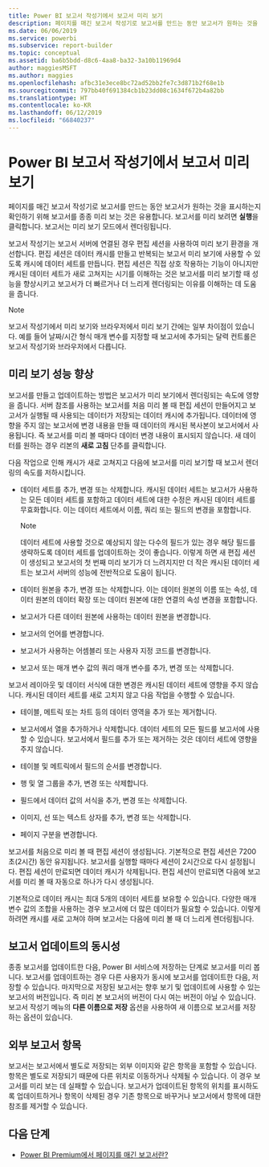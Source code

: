 ```yaml
---
title: Power BI 보고서 작성기에서 보고서 미리 보기
description: 페이지를 매긴 보고서 작성기로 보고서를 만드는 동안 보고서가 원하는 것을 표시하는지 확인하기 위해 보고서를 종종 미리 보는 것은 유용합니다.
ms.date: 06/06/2019
ms.service: powerbi
ms.subservice: report-builder
ms.topic: conceptual
ms.assetid: ba6b5bdd-d8c6-4aa8-ba32-3a10b11969d4
author: maggiesMSFT
ms.author: maggies
ms.openlocfilehash: afbc31e3ece8bc72ad52bb2fe7c3d871b2f68e1b
ms.sourcegitcommit: 797bb40f691384cb1b23dd08c1634f672b4a82bb
ms.translationtype: HT
ms.contentlocale: ko-KR
ms.lasthandoff: 06/12/2019
ms.locfileid: "66840237"
---
```

# <a name="previewing-reports-in-power-bi-report-builder"></a>Power BI 보고서 작성기에서 보고서 미리 보기
  페이지를 매긴 보고서 작성기로 보고서를 만드는 동안 보고서가 원하는 것을 표시하는지 확인하기 위해 보고서를 종종 미리 보는 것은 유용합니다. 보고서를 미리 보려면 **실행**을 클릭합니다. 보고서는 미리 보기 모드에서 렌더링됩니다.  
  
 보고서 작성기는 보고서 서버에 연결된 경우 편집 세션을 사용하여 미리 보기 환경을 개선합니다. 편집 세션은 데이터 캐시를 만들고 반복되는 보고서 미리 보기에 사용할 수 있도록 캐시에 데이터 세트를 만듭니다. 편집 세션은 직접 상호 작용하는 기능이 아니지만 캐시된 데이터 세트가 새로 고쳐지는 시기를 이해하는 것은 보고서를 미리 보기할 때 성능을 향상시키고 보고서가 더 빠르거나 더 느리게 렌더링되는 이유를 이해하는 데 도움을 줍니다.  

  
> [!NOTE]  
> 보고서 작성기에서 미리 보기와 브라우저에서 미리 보기 간에는 일부 차이점이 있습니다. 예를 들어 날짜/시간 형식 매개 변수를 지정할 때 보고서에 추가되는 달력 컨트롤은 보고서 작성기와 브라우저에서 다릅니다. 
  
## <a name="improving-preview-performance"></a>미리 보기 성능 향상  
 보고서를 만들고 업데이트하는 방법은 보고서가 미리 보기에서 렌더링되는 속도에 영향을 줍니다. 서버 참조를 사용하는 보고서를 처음 미리 볼 때 편집 세션이 만들어지고 보고서가 실행될 때 사용되는 데이터가 저장되는 데이터 캐시에 추가됩니다. 데이터에 영향을 주지 않는 보고서에 변경 내용을 만들 때 데이터의 캐시된 복사본이 보고서에서 사용됩니다. 즉 보고서를 미리 볼 때마다 데이터 변경 내용이 표시되지 않습니다. 새 데이터를 원하는 경우 리본의 **새로 고침** 단추를 클릭합니다.  
  
 다음 작업으로 인해 캐시가 새로 고쳐지고 다음에 보고서를 미리 보기할 때 보고서 렌더링의 속도를 저하시킵니다.  
  
-   데이터 세트를 추가, 변경 또는 삭제합니다. 캐시된 데이터 세트는 보고서가 사용하는 모든 데이터 세트를 포함하고 데이터 세트에 대한 수정은 캐시된 데이터 세트를 무효화합니다. 이는 데이터 세트에서 이름, 쿼리 또는 필드의 변경을 포함합니다.  
  
    > [!NOTE]  
    >  데이터 세트에 사용할 것으로 예상되지 않는 다수의 필드가 있는 경우 해당 필드를 생략하도록 데이터 세트를 업데이트하는 것이 좋습니다. 이렇게 하면 새 편집 세션이 생성되고 보고서의 첫 번째 미리 보기가 더 느려지지만 더 작은 캐시된 데이터 세트는 보고서 서버의 성능에 전반적으로 도움이 됩니다.  
  
-   데이터 원본을 추가, 변경 또는 삭제합니다. 이는 데이터 원본의 이름 또는 속성, 데이터 원본의 데이터 확장 또는 데이터 원본에 대한 연결의 속성 변경을 포함합니다.  
  
-   보고서가 다른 데이터 원본에 사용하는 데이터 원본을 변경합니다.  
  
-   보고서의 언어를 변경합니다.  
  
-   보고서가 사용하는 어셈블리 또는 사용자 지정 코드를 변경합니다.  
  
-   보고서 또는 매개 변수 값의 쿼리 매개 변수를 추가, 변경 또는 삭제합니다.  
  
 보고서 레이아웃 및 데이터 서식에 대한 변경은 캐시된 데이터 세트에 영향을 주지 않습니다. 캐시된 데이터 세트를 새로 고치지 않고 다음 작업을 수행할 수 있습니다.  
  
-   테이블, 메트릭 또는 차트 등의 데이터 영역을 추가 또는 제거합니다.  
  
-   보고서에서 열을 추가하거나 삭제합니다. 데이터 세트의 모든 필드를 보고서에 사용할 수 있습니다. 보고서에서 필드를 추가 또는 제거하는 것은 데이터 세트에 영향을 주지 않습니다.  
  
-   테이블 및 메트릭에서 필드의 순서를 변경합니다.  
  
-   행 및 열 그룹을 추가, 변경 또는 삭제합니다.  
  
-   필드에서 데이터 값의 서식을 추가, 변경 또는 삭제합니다.  
  
-   이미지, 선 또는 텍스트 상자를 추가, 변경 또는 삭제합니다.  
  
-   페이지 구분을 변경합니다.  
  
보고서를 처음으로 미리 볼 때 편집 세션이 생성됩니다. 기본적으로 편집 세션은 7200초(2시간) 동안 유지됩니다. 보고서를 실행할 때마다 세션이 2시간으로 다시 설정됩니다. 편집 세션이 만료되면 데이터 캐시가 삭제됩니다. 편집 세션이 만료되면 다음에 보고서를 미리 볼 때 자동으로 하나가 다시 생성됩니다.
  
기본적으로 데이터 캐시는 최대 5개의 데이터 세트를 보유할 수 있습니다. 다양한 매개 변수 값의 조합을 사용하는 경우 보고서에 더 많은 데이터가 필요할 수 있습니다. 이렇게 하려면 캐시를 새로 고쳐야 하며 보고서는 다음에 미리 볼 때 더 느리게 렌더링됩니다. 
  
## <a name="concurrency-of-report-updates"></a>보고서 업데이트의 동시성  
종종 보고서를 업데이트한 다음, Power BI 서비스에 저장하는 단계로 보고서를 미리 봅니다. 보고서를 업데이트하는 경우 다른 사용자가 동시에 보고서를 업데이트한 다음, 저장할 수 있습니다. 마지막으로 저장된 보고서는 향후 보기 및 업데이트에 사용할 수 있는 보고서의 버전입니다. 즉 미리 본 보고서의 버전이 다시 여는 버전이 아닐 수 있습니다. 보고서 작성기 메뉴의 **다른 이름으로 저장** 옵션을 사용하여 새 이름으로 보고서를 저장하는 옵션이 있습니다.  
  
## <a name="external-report-items"></a>외부 보고서 항목  
 보고서는 보고서에서 별도로 저장되는 외부 이미지와 같은 항목을 포함할 수 있습니다. 항목은 별도로 저장되기 때문에 다른 위치로 이동하거나 삭제될 수 있습니다. 이 경우 보고서를 미리 보는 데 실패할 수 있습니다. 보고서가 업데이트된 항목의 위치를 표시하도록 업데이트하거나 항목이 삭제된 경우 기존 항목으로 바꾸거나 보고서에서 항목에 대한 참조를 제거할 수 있습니다.  
  
## <a name="next-steps"></a>다음 단계

- [Power BI Premium에서 페이지를 매긴 보고서란?](paginated-reports-report-builder-power-bi.md)
  

